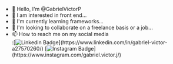 - 👋 Hello, I'm @GabrielVictorP
- 👀 I am interested in front end...
- 🌱 I'm currently learning frameworks...
- 💞️ I'm looking to collaborate on a freelance basis or a job...
- 📫 How to reach me on my social media <br>
:[![Linkedin Badge](https://img.shields.io/badge/-LinkedIn-blue?style=flat-square&logo=Linkedin&logoColor=white&link=https://[www.linkedin.com/in/gabriel-victor-a27570260/](https://www.linkedin.com/in/gabriel-victor-a27570260/))](https://www.linkedin.com/in/gabriel-victor-a27570260/)
[![Instagram Badge](https://img.shields.io/badge/-Instagram-C13584?style=flat-square&labelColor=C13584&logo=instagram&logoColor=white&link=[[https://www.instagram.com/gabriel.victor.j/](https://www.instagram.com/gabriel.victor.j/)](https://www.instagram.com/gabrielvictor.j/))](https://www.instagram.com/gabriel.victor.j/)
